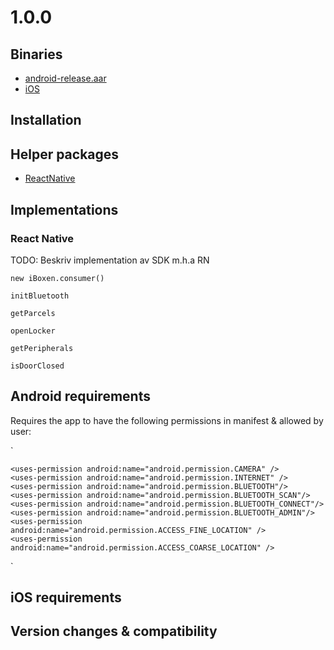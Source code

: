 # 1.0.0

## Binaries
- [android-release.aar](./android-release.aar)
- [iOS](./ios)

## Installation

## Helper packages
- [ReactNative](./ReactNative)

## Implementations
### React Native
TODO: Beskriv implementation av SDK m.h.a RN

`new iBoxen.consumer()`

`initBluetooth`

`getParcels`

`openLocker`

`getPeripherals`

`isDoorClosed`

## Android requirements
Requires the app to have the following permissions in manifest & allowed by user:

`   <uses-permission android:name="android.permission.INTERNET" />
    
    <uses-permission android:name="android.permission.CAMERA" />
    <uses-permission android:name="android.permission.INTERNET" />
    <uses-permission android:name="android.permission.BLUETOOTH"/>
    <uses-permission android:name="android.permission.BLUETOOTH_SCAN"/>
    <uses-permission android:name="android.permission.BLUETOOTH_CONNECT"/>
    <uses-permission android:name="android.permission.BLUETOOTH_ADMIN"/>
    <uses-permission android:name="android.permission.ACCESS_FINE_LOCATION" />
    <uses-permission android:name="android.permission.ACCESS_COARSE_LOCATION" />
`

## iOS requirements 

## Version changes & compatibility